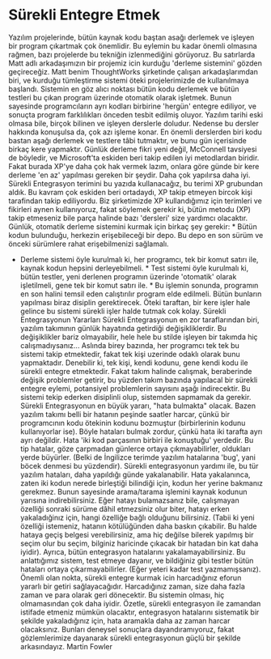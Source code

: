# Sürekli Entegre Etmek

Yazılım projelerinde, bütün kaynak kodu baştan asağı derlemek ve
işleyen bir program çıkartmak çok önemlidir. Bu eylemin bu kadar
önemli olmasına rağmen, bazı projelerde bu tekniğin izlenmediğini
görüyoruz. Bu satırlarda Matt adlı arkadaşımızın bir projemiz icin
kurduğu 'derleme sistemini' gözden geçireceğiz. Matt benim
ThoughtWorks şirketinde çalışan arkadaşlarımdan biri, ve kurduğu
tümleştirme sistemi öteki projelerimizde de kullanılmaya
başlandı. Sistemin en göz alıcı noktası bütün kodu derlemek ve bütün
testleri bu çıkan program üzerinde otomatik olarak işletmek. Bunun
sayesinde programcıların ayrı kodları birbirine 'hergün' entegre
ediliyor, ve sonuçta program farklılıkları önceden tesbit edilmiş
oluyor.  Yazılım tarihi eski olmasa bile, birçok bilinen ve işleyen
derslerle doludur. Nedense bu dersler hakkında konuşulsa da, çok azı
işleme konar. En önemli derslerden biri kodu bastan aşağı derlemek ve
testlere tâbi tutmaktır, ve bunu gün içerisinde birkaç kere
yapmaktır. Günlük derleme fikri yeni değil, McConnell tavsiyesi de
böyledir, ve Microsoft'ta eskiden beri takip edilen iyi metodlardan
biridir. Fakat burada XP'ye daha çok hak vermek lazım, onlara göre
günde bir kere derleme 'en az' yapılması gereken bir şeydir. Daha çok
yapılırsa daha iyi.  Sürekli Entegrasyon terimini bu yazıda
kullanacağız, bu terimi XP grubundan aldık. Bu kavram çok eskiden beri
ortadaydı, XP takip etmeyen bircok kişi tarafindan takip
ediliyordu. Biz şirketimizde XP kullandığımız için terimleri ve
fikirleri aynen kullanıyoruz, fakat söylemek gerekir ki, bütün metodu
(XP) takip etmeseniz bile parça halinde bazı 'dersleri' size yardımcı
olacaktır.  Günlük, otomatik derleme sistemini kurmak için birkaç şey
gerekir: * Bütün kodun bulunduğu, herkezin erişebileceği bir depo. Bu
depo en son sürüm ve önceki sürümlere rahat erişebilmenizi sağlamalı.
* Derleme sistemi öyle kurulmalı ki, her programcı, tek bir komut
satırı ile, kaynak kodun hepsini derleyebilmeli.  * Test sistemi öyle
kurulmalı ki, bütün testler, yeni derlenen programın üzerinde
'otomatik' olarak işletilmeli, gene tek bir komut satırı ile.  * Bu
işlemin sonunda, programın en son halini temsil eden calıştırılır
program elde edilmeli.  Bütün bunların yapılması biraz disiplin
gerektirecek. Öteki taraftan, bir kere işler hale gelince bu sistemi
sürekli işler halde tutmak cok kolay.  Sürekli Entegrasyonun Yararları
Sürekli Entegrasyonun en zor taraflarından biri, yazılım takımının
günlük hayatında getirdiği değişikliklerdir. Bu değişiklikler bariz
olmayabilir, hele hele bu stilde işleyen bir takımda hiç
calışmadıysanız... Aslında birey bazında, her programcı tek tek bu
sistemi takip etmektedir, fakat tek kişi uzerinde odaklı olarak bunu
yapmaktadır. Denebilir ki, tek kişi, kendi kodunu, gene kendi kodu ile
sürekli entegre etmektedir. Fakat takım halinde calışmak, beraberinde
değişik problemler getirir, bu yüzden takım bazında yapılacal bir
sürekli entegre eylemi, potansiyel problemlerin sayısını aşağı
indirecektir. Bu sistemi tekip ederken disiplinli olup, sistemden
sapmamak da gerekir.  Sürekli Entegrasyonun en büyük yararı, "hata
bulmakta" olacak. Bazen yazılım takımı belli bir hatanın peşinde
saatler harcar, çünkü bir programcının kodu ötekinin kodunu bozmuştur
(birbirlerinin kodunu kullanıyorlar ise). Böyle hataları bulmak
zordur, çünkü hata iki tarafta ayrı ayrı değildir. Hata 'iki kod
parçasının birbiri ile konuştuğu' yerdedir. Bu tip hatalar, göze
çarpmadan günlerce ortaya çıkmayabilirler, oldukları yerde
büyürler. (Belki de İngilizce terimde yazılım hatalarına 'bug', yani
böcek denmesi bu yüzdendir).  Sürekli entegrasyonun yardımı ile, bu
tür yazılım hataları, daha yapıldığı günde yakalanabilir. Hata
yakalanınca, zaten iki kodun nerede birleştiği bilindiği için, kodun
her yerine bakmanız gerekmez. Bunun sayesinde arama/tarama işlemini
kaynak kodunun yarısına indirebilirsiniz. Eğer hatayı bulamazsanız
bile, calışmayan özelliği sonraki sürüme dâhil etmezsiniz olur biter,
hatayı erken yakaladığinız için, hangi özelliğe bağlı olduğunu
bilirsiniz. (Tabii ki yeni özelliği istemeniz, hatanın kötülüğünden
daha baskın çıkabilir. Bu halde hataya geçiş belgesi verebilirsiniz,
ama hiç değilse bilerek yapılmış bir seçim olur bu seçim, bilginiz
haricinde çıkacak bir hatadan bin kat daha iyidir).  Ayrıca, bütün
entegrasyon hatalarını yakalamayabilirsiniz. Bu anlattığımız sistem,
test etmeye dayanır, ve bildiğiniz gibi testler bütün hataları ortaya
çıkarmayabilirler. (Eğer yeteri kadar test yazmamışsanız). Önemli olan
nokta, sürekli entegre kurmak icin harcadığınız eforun yararlı bir
getiri sağlayacağıdır. Harcadığınız zaman, size daha fazla zaman ve
para olarak geri dönecektir. Bu sistemin olması, hiç olmamasından çok
daha iyidir.  Özetle, sürekli entegrasyon ile zamandan istifade
etmeniz mümkün olacaktır, entegrasyon hatalarını sistematik bir
şekilde yakaladığınız için, hata aramakla daha az zaman harcar
olacaksınız. Bunları deneysel sonuçlara dayandıramıyoruz, fakat
gözlemlerimize dayanarak sürekli entegrasyonun güçlü bir şekilde
arkasındayız.  Martin Fowler




